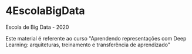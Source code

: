 # 4EscolaBigData
Escola de Big Data - 2020

Este material é referente ao curso "Aprendendo representações com Deep Learning: arquiteturas, treinamento e transferência de aprendizado"

